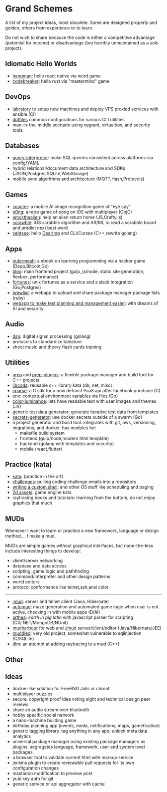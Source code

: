 # Grand Schemes

A list of my project ideas, most obsolete. Some are designed properly and golden, others from experience or to learn.

Do not wish to share because the code is either a competitive advantage (potential for income) or disadvantage (too horribly unmaintained as a solo project).

## Idiomatic Hello Worlds

* [hangman](https://github.com/ryjen/hangman): hello react native via word game 
* [codebreaker](https://github.com/ryjen/codebreaker): hello rust via "mastermind" game

## DevOps

* [labratory](https://github.com/ryjen/micrantha-labratory) to setup new machines and deploy VPS proxied services with ansible (CI)
* [dotfiles](https://github.com/ryjen/dotfiles) common configurations for various CLI utilities
* man-in-the-middle scenario using vagrant, virtualbox, and security tools.

## Databases

* [query-interpreter](https://github.com/ryjen/query-interpreter): make SQL queries consistent across platforms via config/YAML
* hybrid relational/document data architecture and SDKs (JSON,Postgres,SQLite,WebStorage)
* mobile sync algorithms and architecture (MQTT,Hash,Protocols)

## Games

* [scouter](https://github.com/ryjen/scouter): a mobile AI image recognition game of "eye spy"
* [p0ng](https://github.com/ryjen/p0ng): a retro game of pong on iOS with multiplayer (ObjC)
* [amosthealien](https://github.com/ryjen/amosthealien): help an alien return home (JS,Crafty.js)
* [scrawble](https://github.com/ryjen/scrawble): iOS scrabble algorithm and AR/ML to read a scrabble board and predict next best word
* [yahtsee](https://github.com/ryjen/yahtsee): hello [DearImg](https://github.com/ocornut/imgui) and CLI/Curses (C++,rewrite golang)

## Apps

* [outermesh](https://outermesh.micrantha.com): a ebook on learning programming via a hacker game (Dapp,Bitcoin,Go)
* [blog](https://ryjen.github.io): main frontend project (gulp, js/node, static site generation, flexbox, performance)
* [fortunes](https://fortunes.micrantha.com): unix fortunes as a service and a slack integration (Go,Postgres)
* [brewlist](https://github.com/ryjen/brewlist): a webapp to upload and share package manager package lists (ruby)
* [webapp to make test planning and management easier](https://testmanship.com): with dreams of AI and security

## Audio

* [dsp](https://github.com/ryjen/dsp): digital signal processing (golang)
* protocols to standardize tablature
* sheet music and theory flash cards training

## Utilities

* [prep](https://github.com/ryjen/prep-cli) and [prep-plugins](https://github.com/ryjen/prep-plugins): a flexible package manager and build tool for C++ projects
* [libcoda](https://github.com/ryjen/libcoda): reusable c++ library kata (db, net, misc)
* [cparse](https://github.com/ryjen/cparse): a C sdk for a now defunct PaaS api after facebook purchase (C)
* [env](https://github.com/ryjen/env): contextual environment variables via files (Go)
* [color-luminance](https://github.com/ryjen/color-luminance): lets have readable text with user images and themes (JS)
* generic test data generator: generate iterative test data from templates
* [secrets-generator](https://github.com/ryjen/secrets-generator): use docker secrets outside of a swarm (Go)
* a project generator and build tool:  integrates with git, aws, versioning, migrations, and docker.  has modules for:
    - makefile build system
    - frontend (gulp/node,modern html template)
    - backend (golang with templates and security)
    - mobile (react,flutter)

## Practice (kata)

* [kata](https://github.com/ryjen/kata): (practice in the art)
* [challenges](https://github.com/ryjen/challenges): pulling coding challenge emails into a repository
* [writing a custom shell](https://github.com/ryjen/os/tree/master/shell): and other OS stuff like scheduling and paging
* [2d assets](https://github.com/ryjen/game-assets): game engine kata
* raytracing books and tutorials: learning from the bottom, do not enjoy graphics that much

## MUDs

Whenever I want to learn or practice a new framework, language or design method.... I make a mud.

MUDs are simple games without graphical interfaces, but none-the-less include interesting things to develop:

* client/server networking
* database and data access
* scripting, game logic and pathfinding
* command/interpreter and other design patterns
* world editors
* protocol conformance like telnet,ssh,ansi color

---

* [jmud](https://github.com/ryjen/jmud): server and telnet client (Java, Hibernate)
* [automud](https://github.com/ryjen/automud): maze generation and automated game logic when user is not active, checking in with mobile apps (D/AI)
* [arthea](https://github.com/ryjen/arthea): *earth in pig latin* with javascript parser for scripting (C#/.NET/MongoDB/NUnit)
* [mudharbour](https://github.com/ryjen/mudharbour) for web and [Jmud](https://github.com/ryjen/jmud) server/client/editor (Java/Hibernate/JEE)
* [muddled](https://github.com/ryjen/muddled): very old project, somewhat vulnerable to sqlinjection (C/SQLite)
* [dlm](https://github.com/ryjen/lost-cause): an attempt at adding raytracing to a mud (C++)

## Other

## Ideas

* docker-like solution for FreeBSD Jails or chroot
* multiplayer puzzles
* secure, copyright proof idea voting sight and technical design peer reviews
* share an audio stream over bluetooth
* hobby specific social network
* a nano-machine building game
* birthday planning app (events, meda, notifications, maps, gamefication)
* generic tagging library.  tag anything in any app.  unlock meta data analytics
* universal package manager using existing package managers as plugins.  segragates language, framework, user and system level packages.
* a browser tool to validate current html with markup service
* jenkins plugin to create reviewable pull requests for its own configuration changes
* mastadon modification to preview post
* yubi key auth for git
* generic service or api aggregator with cache

